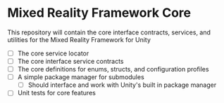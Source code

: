 # Mixed Reality Framework Core

This repository will contain the core interface contracts, services, and utilities for the Mixed Reality Framework for Unity

- [ ] The core service locator
- [ ] The core interface service contracts
- [ ] The core definitions for enums, structs, and configuration profiles
- [ ] A simple package manager for submodules
    - [ ] Should interface and work with Unity's built in package manager
- [ ] Unit tests for core features
